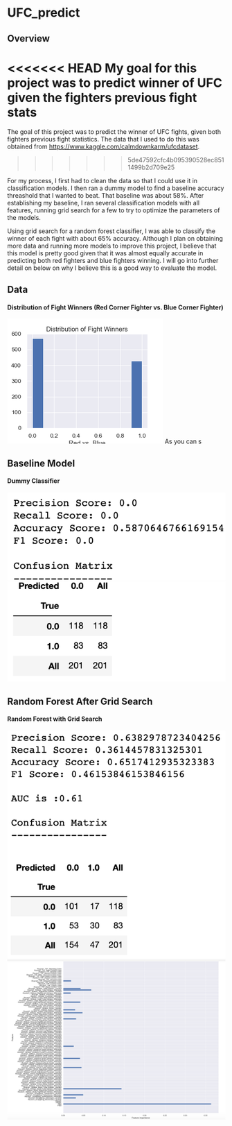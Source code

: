 # UFC_predict

## Overview

<<<<<<< HEAD
My goal for this project was to predict winner of UFC given the fighters previous fight stats
=======
The goal of this project was to predict the winner of UFC fights, given both fighters previous fight statistics. The data that I used to do this was obtained from https://www.kaggle.com/calmdownkarm/ufcdataset.
>>>>>>> 5de47592cfc4b095390528ec8511499b2d709e25

For my process, I first had to clean the data so that I could use it in classification models. I then ran a dummy model to find a baseline accuracy threashold that I wanted to beat. That baseline was about 58%. After establishing my baseline, I ran several classification models with all features, running grid search for a few to try to optimize the parameters of the models.

Using grid search for a random forest classifier, I was able to classify the winner of each fight with about 65% accuracy. Although I plan on obtaining more data and running more models to improve this project, I believe that this model is pretty good given that it was almost equally accurate in predicting both red fighters and blue fighters winning. I will go into further detail on below on why I believe this is a good way to evaluate the model.

## Data
#### Distribution of Fight Winners (Red Corner Fighter vs. Blue Corner Fighter)
![Fight winner hist](https://github.com/hmnathel/UFC_predict/blob/master/Distribution_Winners.png)
As you can s

## Baseline Model
#### Dummy Classifier
![Dummy class scores](https://github.com/hmnathel/UFC_predict/blob/master/dummy_conf_matrixscore.png)
![Dummy class matrix](https://github.com/hmnathel/UFC_predict/blob/master/dummy_conf_matrix.png)

## Random Forest After Grid Search
#### Random Forest with Grid Search
![RFGS scores and matrix](https://github.com/hmnathel/UFC_predict/blob/master/RFwGS_conf_matrix.png)
![RFGS feature importance](https://github.com/hmnathel/UFC_predict/blob/master/RFwGS_feature_importance.png)
